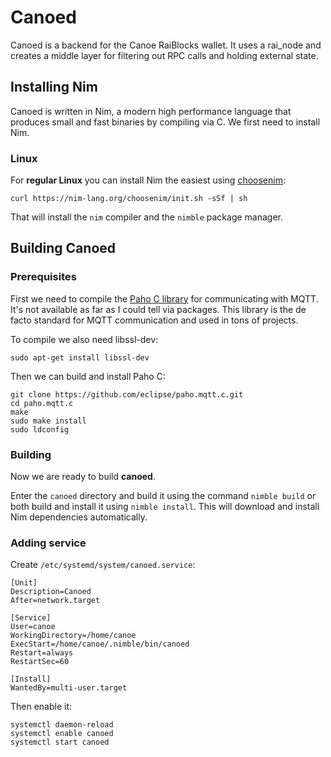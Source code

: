 # Canoed
Canoed is a backend for the Canoe RaiBlocks wallet. It uses a rai_node and creates a middle layer for filtering out RPC calls and holding external state.

## Installing Nim
Canoed is written in Nim, a modern high performance language that produces small and fast binaries by compiling via C. We first need to install Nim.

### Linux
For **regular Linux** you can install Nim the easiest using [choosenim](https://github.com/dom96/choosenim):

    curl https://nim-lang.org/choosenim/init.sh -sSf | sh

That will install the `nim` compiler and the `nimble` package manager.

## Building Canoed
### Prerequisites
First we need to compile the [Paho C library](https://www.eclipse.org/paho/clients/c/) for communicating with MQTT. It's not available as far as I could tell via packages. This library is the de facto standard for MQTT communication and used in tons of projects.

To compile we also need libssl-dev:

    sudo apt-get install libssl-dev

Then we can build and install Paho C:

    git clone https://github.com/eclipse/paho.mqtt.c.git
    cd paho.mqtt.c
    make
    sudo make install
    sudo ldconfig

### Building
Now we are ready to build **canoed**.

Enter the `canoed` directory and build it using the command `nimble build` or both build and install it using `nimble install`. This will download and install Nim dependencies automatically.

### Adding service
Create `/etc/systemd/system/canoed.service`:

    [Unit]
    Description=Canoed
    After=network.target

    [Service]
    User=canoe
    WorkingDirectory=/home/canoe
    ExecStart=/home/canoe/.nimble/bin/canoed
    Restart=always
    RestartSec=60
        
    [Install]
    WantedBy=multi-user.target

Then enable it:

    systemctl daemon-reload
    systemctl enable canoed
    systemctl start canoed

